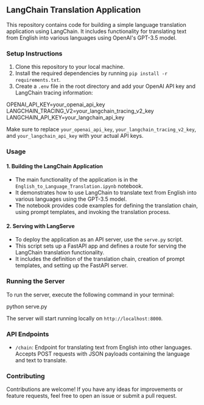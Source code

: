 ## LangChain Translation Application

This repository contains code for building a simple language translation application using LangChain. It includes functionality for translating text from English into various languages using OpenAI's GPT-3.5 model.

### Setup Instructions

1. Clone this repository to your local machine.
2. Install the required dependencies by running `pip install -r requirements.txt`.
3. Create a `.env` file in the root directory and add your OpenAI API key and LangChain tracing information:

OPENAI_API_KEY=your_openai_api_key  
LANGCHAIN_TRACING_V2=your_langchain_tracing_v2_key  
LANGCHAIN_API_KEY=your_langchain_api_key  


Make sure to replace `your_openai_api_key`, `your_langchain_tracing_v2_key`, and `your_langchain_api_key` with your actual API keys.

### Usage

#### 1. Building the LangChain Application

- The main functionality of the application is in the `English_to_Language_Translation.ipynb` notebook.
- It demonstrates how to use LangChain to translate text from English into various languages using the GPT-3.5 model.
- The notebook provides code examples for defining the translation chain, using prompt templates, and invoking the translation process.

#### 2. Serving with LangServe

- To deploy the application as an API server, use the `serve.py` script.
- This script sets up a FastAPI app and defines a route for serving the LangChain translation functionality.
- It includes the definition of the translation chain, creation of prompt templates, and setting up the FastAPI server.

### Running the Server

To run the server, execute the following command in your terminal:

python serve.py


The server will start running locally on `http://localhost:8000`.

### API Endpoints

- `/chain`: Endpoint for translating text from English into other languages. Accepts POST requests with JSON payloads containing the language and text to translate.

### Contributing

Contributions are welcome! If you have any ideas for improvements or feature requests, feel free to open an issue or submit a pull request.

